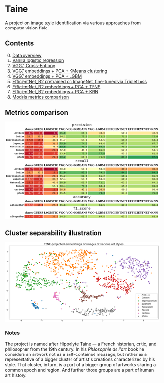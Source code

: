 # Taine

A project on image style identification via various approaches from computer vision field.

## Contents
0. [Data overview](notebooks/00_ANALYSIS.ipynb)
1. [Vanilla logistic regression](notebooks/01_LOGISTIC.ipynb)
2. [VGG7, Cross-Entropy](notebooks/02_VGG.ipynb)
3. [VGG7 embeddings + PCA + KMeans clustering](notebooks/03_VGG+KMEANS.ipynb)
4. [VGG7 embeddings + PCA + LGBM](notebooks/04_VGG+LGBM.ipynb)
5. [EfficientNet_B2 pretrained on ImageNet, fine-tuned via TripletLoss](notebooks/05_EFFICIENTNET.ipynb)
6. [EfficientNet_B2 embeddings + PCA + TSNE](notebooks/06_EFFICIENTNET+TSNE.ipynb)
7. [EfficientNet_B2 embeddings + PCA + KNN](notebooks/07_EFFICIENTNET+KNN.ipynb)
8. [Models metrics comparison](notebooks/08_SUMMARY.ipynb)

## Metrics comparison

![report](report/report.png)

## Cluster separability illustration

![report](report/tsne.png)

### Notes

The project is named after Hippolyte Taine — a French historian, critic, and philosopher from the 19th century.
In his *Philosophie de l'art* book he considers an artwork not as a self-contained message, but rather as a representative of a bigger cluster of artist's creations characterized by his style.
That cluster, in turn, is a part of a bigger group of artworks sharing a common epoch and region. And further those groups are a part of human art history.

